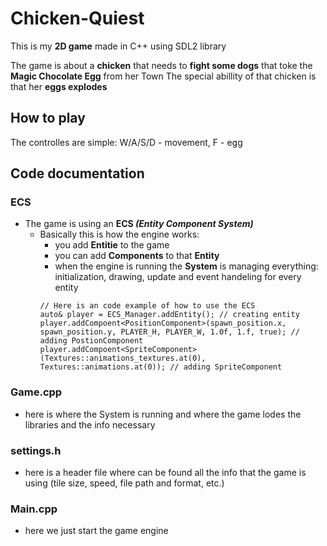 # Chicken-Quiest
This is my **2D game** made in C++ using SDL2 library

The game is about a **chicken** that needs to **fight some dogs** that toke the **Magic Chocolate Egg** from her Town
The special abillity of that chicken is that her **eggs explodes**

## How to play
The controlles are simple: W/A/S/D - movement, F - egg

## Code documentation
### ECS
- The game is using an **ECS _(Entity Component System)_**
  - Basically this is how the engine works:
      - you add **Entitie** to the game
      - you can add **Components** to that **Entity**
      - when the engine is running the **System** is managing everything: initialization, drawing, update and event handeling for every entity
      ```
      // Here is an code example of how to use the ECS
      auto& player = ECS_Manager.addEntity(); // creating entity
	  player.addCompoent<PositionComponent>(spawn_position.x, spawn_position.y, PLAYER_H, PLAYER_W, 1.0f, 1.f, true); // adding PostionComponent
	  player.addCompoent<SpriteComponent>(Textures::animations_textures.at(0), Textures::animations.at(0)); // adding SpriteComponent
      ```
### Game.cpp
- here is where the System is running and where the game lodes the libraries and the info necessary
### settings.h
- here is a header file where can be found all the info that the game is using (tile size, speed, file path and format, etc.)
### Main.cpp
- here we just start the game engine
